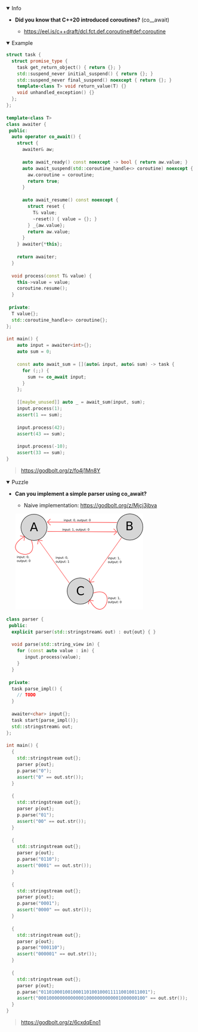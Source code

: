 <details open><summary>Info</summary><p>

* **Did you know that C++20 introduced coroutines?** (co__await)

  * https://eel.is/c++draft/dcl.fct.def.coroutine#def:coroutine

</p></details><details open><summary>Example</summary><p>

```cpp
struct task {
  struct promise_type {
    task get_return_object() { return {}; }
    std::suspend_never initial_suspend() { return {}; }
    std::suspend_never final_suspend() noexcept { return {}; }
    template<class T> void return_value(T) {}
    void unhandled_exception() {}
  };
};

template<class T>
class awaiter {
 public:
  auto operator co_await() {
    struct {
      awaiter& aw;

      auto await_ready() const noexcept -> bool { return aw.value; }
      auto await_suspend(std::coroutine_handle<> coroutine) noexcept {
        aw.coroutine = coroutine;
        return true;
      }

      auto await_resume() const noexcept {
        struct reset {
          T& value;
          ~reset() { value = {}; }
        } _{aw.value};
        return aw.value;
      }
    } awaiter{*this};

    return awaiter;
  }

  void process(const T& value) {
    this->value = value;
    coroutine.resume();
  }

 private:
  T value{};
  std::coroutine_handle<> coroutine{};
};

int main() {
    auto input = awaiter<int>{};
    auto sum = 0;

    const auto await_sum = [](auto& input, auto& sum) -> task {
      for (;;) {
        sum += co_await input;
      }
    };

    [[maybe_unused]] auto _ = await_sum(input, sum);
    input.process(1);
    assert(1 == sum);

    input.process(42);
    assert(43 == sum);

    input.process(-10);
    assert(33 == sum);
}
```

> https://godbolt.org/z/fo4j1Mn8Y

</p></details><details open><summary>Puzzle</summary><p>

* **Can you implement a simple parser using co_await?**

  * Naive implementation: https://godbolt.org/z/Mjcj3jbva

  ![parser](images/parser.png)

```cpp
class parser {
 public:
  explicit parser(std::stringstream& out) : out{out} { }

  void parse(std::string_view in) {
    for (const auto value : in) {
       input.process(value);
    }
  }

 private:
  task parse_impl() {
    // TODO
  }

  awaiter<char> input{};
  task start{parse_impl()};
  std::stringstream& out;
};

int main() {
  {
    std::stringstream out{};
    parser p{out};
    p.parse("0");
    assert("0" == out.str());
  }

  {
    std::stringstream out{};
    parser p{out};
    p.parse("01");
    assert("00" == out.str());
  }

  {
    std::stringstream out{};
    parser p{out};
    p.parse("0110");
    assert("0001" == out.str());
  }

  {
    std::stringstream out{};
    parser p{out};
    p.parse("0001");
    assert("0000" == out.str());
  }

  {
    std::stringstream out{};
    parser p{out};
    p.parse("000110");
    assert("000001" == out.str());
  }

  {
    std::stringstream out{};
    parser p{out};
    p.parse("0110100010010001101001000111110010011001");
    assert("0001000000000000010000000000001000000100" == out.str());
  }
}
```

> https://godbolt.org/z/6cxdqEno1
